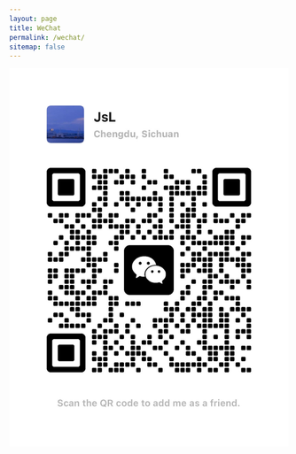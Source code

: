 ```yaml
---
layout: page
title: WeChat
permalink: /wechat/
sitemap: false
---
```


![WeChat failed to load](/assets/img/wechatcode.JPG)